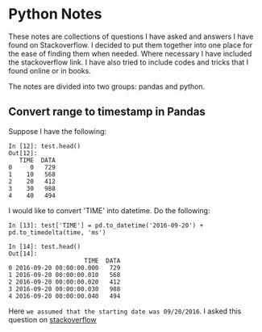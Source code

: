 # Python Notes

These notes are collections of questions I have asked and answers I have found on Stackoverflow. I decided to put them together into one place for the ease of finding them when needed. Where necessary I have included the stackoverflow link. I have also tried to include codes and tricks that I found online or in books. 

The notes are divided into two groups: pandas and python. 


## Convert range to timestamp in Pandas

Suppose I have the following: 

```{py}
In [12]: test.head()
Out[12]:
   TIME  DATA
0     0   729
1    10   568
2    20   412
3    30   988
4    40   494
```

I would like to convert 'TIME' into datetime. Do the following:

```{py}
In [13]: test['TIME'] = pd.to_datetime('2016-09-20') + pd.to_timedelta(time, 'ms')

In [14]: test.head()
Out[14]:
                     TIME  DATA
0 2016-09-20 00:00:00.000   729
1 2016-09-20 00:00:00.010   568
2 2016-09-20 00:00:00.020   412
3 2016-09-20 00:00:00.030   988
4 2016-09-20 00:00:00.040   494
```

Here `we assumed that the starting date was 09/20/2016`. I asked this question on [stackoverflow](http://stackoverflow.com/questions/39713381/convert-range-to-timestamp-in-pandas) 